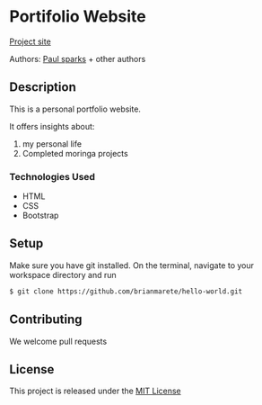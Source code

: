 # Portifolio Website

[Project site](https://paulsparks.github.io/)

Authors: [Paul sparks](https://paulnderitu17@gmail.com) + other authors

## Description

This is a personal portfolio website.

It offers insights about:
1. my personal life
2. Completed moringa projects

### Technologies Used
* HTML
* CSS
* Bootstrap


## Setup

Make sure you have git installed. On the terminal, navigate to your workspace directory and run

```bash
$ git clone https://github.com/brianmarete/hello-world.git
```
## Contributing

We welcome pull requests

## License

This project is released under the [MIT License](./LICENSE.md)
